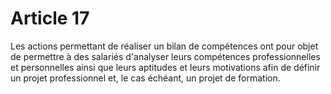 # Article 17

  
Les actions permettant de réaliser un bilan de compétences ont pour objet de permettre à des salariés d'analyser leurs compétences professionnelles et personnelles ainsi que leurs aptitudes et leurs motivations afin de définir un projet professionnel et, le cas échéant, un projet de formation.

